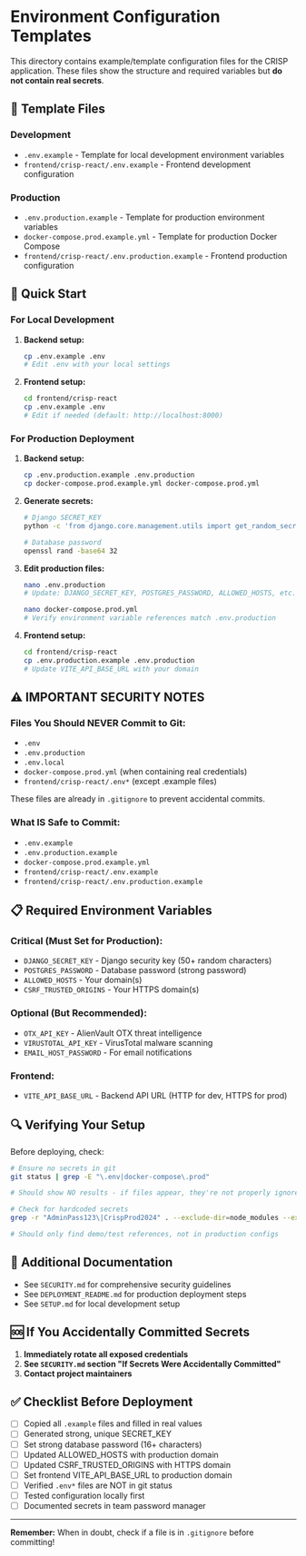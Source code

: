 # Environment Configuration Templates

This directory contains example/template configuration files for the CRISP application. These files show the structure and required variables but **do not contain real secrets**.

## 📁 Template Files

### Development
- `.env.example` - Template for local development environment variables
- `frontend/crisp-react/.env.example` - Frontend development configuration

### Production  
- `.env.production.example` - Template for production environment variables
- `docker-compose.prod.example.yml` - Template for production Docker Compose
- `frontend/crisp-react/.env.production.example` - Frontend production configuration

## 🚀 Quick Start

### For Local Development

1. **Backend setup:**
   ```bash
   cp .env.example .env
   # Edit .env with your local settings
   ```

2. **Frontend setup:**
   ```bash
   cd frontend/crisp-react
   cp .env.example .env
   # Edit if needed (default: http://localhost:8000)
   ```

### For Production Deployment

1. **Backend setup:**
   ```bash
   cp .env.production.example .env.production
   cp docker-compose.prod.example.yml docker-compose.prod.yml
   ```

2. **Generate secrets:**
   ```bash
   # Django SECRET_KEY
   python -c 'from django.core.management.utils import get_random_secret_key; print(get_random_secret_key())'
   
   # Database password
   openssl rand -base64 32
   ```

3. **Edit production files:**
   ```bash
   nano .env.production
   # Update: DJANGO_SECRET_KEY, POSTGRES_PASSWORD, ALLOWED_HOSTS, etc.
   
   nano docker-compose.prod.yml
   # Verify environment variable references match .env.production
   ```

4. **Frontend setup:**
   ```bash
   cd frontend/crisp-react
   cp .env.production.example .env.production
   # Update VITE_API_BASE_URL with your domain
   ```

## ⚠️ IMPORTANT SECURITY NOTES

### Files You Should NEVER Commit to Git:
- `.env`
- `.env.production`
- `.env.local`
- `docker-compose.prod.yml` (when containing real credentials)
- `frontend/crisp-react/.env*` (except .example files)

These files are already in `.gitignore` to prevent accidental commits.

### What IS Safe to Commit:
- `.env.example`
- `.env.production.example`
- `docker-compose.prod.example.yml`
- `frontend/crisp-react/.env.example`
- `frontend/crisp-react/.env.production.example`

## 📋 Required Environment Variables

### Critical (Must Set for Production):
- `DJANGO_SECRET_KEY` - Django security key (50+ random characters)
- `POSTGRES_PASSWORD` - Database password (strong password)
- `ALLOWED_HOSTS` - Your domain(s)
- `CSRF_TRUSTED_ORIGINS` - Your HTTPS domain(s)

### Optional (But Recommended):
- `OTX_API_KEY` - AlienVault OTX threat intelligence
- `VIRUSTOTAL_API_KEY` - VirusTotal malware scanning
- `EMAIL_HOST_PASSWORD` - For email notifications

### Frontend:
- `VITE_API_BASE_URL` - Backend API URL (HTTP for dev, HTTPS for prod)

## 🔍 Verifying Your Setup

Before deploying, check:

```bash
# Ensure no secrets in git
git status | grep -E "\.env|docker-compose\.prod"

# Should show NO results - if files appear, they're not properly ignored!

# Check for hardcoded secrets
grep -r "AdminPass123\|CrispProd2024" . --exclude-dir=node_modules --exclude-dir=.git

# Should only find demo/test references, not in production configs
```

## 📖 Additional Documentation

- See `SECURITY.md` for comprehensive security guidelines
- See `DEPLOYMENT_README.md` for production deployment steps
- See `SETUP.md` for local development setup

## 🆘 If You Accidentally Committed Secrets

1. **Immediately rotate all exposed credentials**
2. **See `SECURITY.md` section "If Secrets Were Accidentally Committed"**
3. **Contact project maintainers**

## ✅ Checklist Before Deployment

- [ ] Copied all `.example` files and filled in real values
- [ ] Generated strong, unique SECRET_KEY
- [ ] Set strong database password (16+ characters)
- [ ] Updated ALLOWED_HOSTS with production domain
- [ ] Updated CSRF_TRUSTED_ORIGINS with HTTPS domain
- [ ] Set frontend VITE_API_BASE_URL to production domain
- [ ] Verified `.env*` files are NOT in git status
- [ ] Tested configuration locally first
- [ ] Documented secrets in team password manager

---

**Remember:** When in doubt, check if a file is in `.gitignore` before committing!
